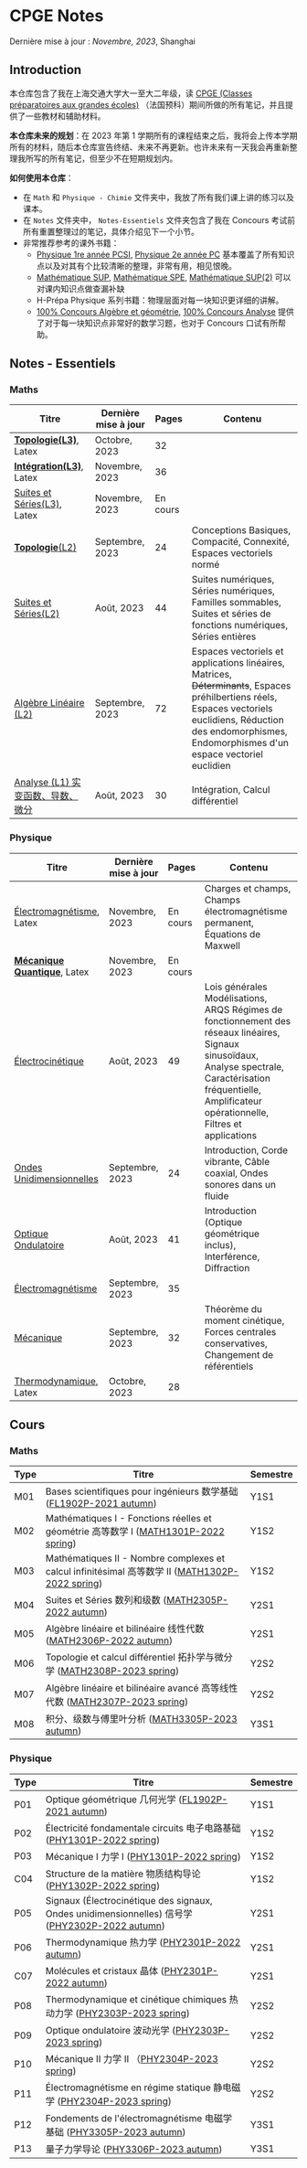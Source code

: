 # CPGE Notes

Dernière mise à jour : *Novembre, 2023*, Shanghai

## Introduction

本仓库包含了我在上海交通大学大一至大二年级，读 [CPGE (Classes préparatoires aux grandes écoles)](https://www.enseignementsup-recherche.gouv.fr/fr/classes-preparatoires-aux-grandes-ecoles-cpge-46496) （法国预科）期间所做的所有笔记，并且提供了一些教材和辅助材料。

**本仓库未来的规划**：在 2023 年第 1 学期所有的课程结束之后，我将会上传本学期所有的材料，随后本仓库宣告终结、未来不再更新。也许未来有一天我会再重新整理我所写的所有笔记，但至少不在短期规划内。

**如何使用本仓库**：
- 在 `Math` 和 `Physique - Chimie` 文件夹中，我放了所有我们课上讲的练习以及课本。
- 在 `Notes` 文件夹中， `Notes-Essentiels` 文件夹包含了我在 Concours 考试前所有重置整理过的笔记，具体介绍见下一个小节。
- 非常推荐参考的课外书籍：
	- [Physique 1re année PCSI](Physique%20-%20Chimie/REFERENCE/Physique%20-%201re%20année%20-%20PCSI%20-%20Référence%20Prépas%20(Proetudes.blogspot.com).pdf), [Physique 2e année PC](Physique%20-%20Chimie/REFERENCE/Reference%20prepa%20-%20Physique%20-%202e%20année%20-%20PC%20(Proetudes.blogspot.com).pdf)  基本覆盖了所有知识点以及对其有个比较清晰的整理，非常有用，相见恨晚。
	- [Mathématique SUP](Math/REFERENCES/cours-sup-pré-2003.pdf), [Mathématique SPE](Math/REFERENCES/cours-spé-2014.pdf), [Mathématique SUP(2)](Math/REFERENCES/livre%20archive%202012.pdf) 可以对课内知识点做查漏补缺
	- H-Prépa Physique 系列书籍：物理层面对每一块知识更详细的讲解。
	- [100% Concours Algèbre et géométrie](Math/REFERENCES/Algèbre%20et%20géométrie%20exercices%20PC.pdf), [100% Concours Analyse](Math/REFERENCES/Tous%20les%20exercices%20danalyse%20MP%20by%20El%20Haj%20Laamri,%20Philippe%20Chateaux,%20Gérard%20Eguether,%20Marc%20Rezzouk,%20Collectif%20(z-lib.org).pdf) 提供了对于每一块知识点非常好的数学习题，也对于 Concours 口试有所帮助。
## Notes - Essentiels

### Maths

| Titre                                                                                       | Dernière mise à jour | Pages | Contenu |
| ------------------------------------------------------------------------------------------- | -------------------- | ----- | ----- |
| [**Topologie(L3)**](Math/M08%20Integration/Topologie[L3]-Notes-Latex/Topologie[L3].pdf), Latex | Octobre, 2023        |  32   |     |
| [**Intégration(L3)**](Math/M08%20Integration/Intégration[L3]/Intégration[L3].pdf), Latex           | Novembre, 2023        | 36    |     |
| [Suites et Séries(L3)](Math/M08%20Integration/Suites-et-Séries[L3]/Suites-et-Séries[L3].pdf), Latex                                                               | Novembre, 2023       | En cours      |       |
| [**Topologie**(L2)](Notes/Notes%20-%20Essentiels/Topologie%20NewNew.pdf)                    | Septembre, 2023      | 24    | Conceptions Basiques, Compacité, Connexité, Espaces vectoriels normé |
| [Suites et Séries(L2)](Notes/Notes%20-%20Essentiels/Suites-et-Séries.pdf)                   | Août, 2023           | 44    | Suites numériques, Séries numériques, Familles sommables, Suites et séries de fonctions numériques, Séries entières |
| [Algèbre Linéaire (L2)](Notes/Notes%20-%20Essentiels/Algèbre%20Linéaire.pdf)                | Septembre, 2023      | 72    | Espaces vectoriels et applications linéaires, Matrices, ~~Déterminants~~, Espaces préhilbertiens réels, Espaces vectoriels euclidiens, Réduction des endomorphismes, Endomorphismes d'un espace vectoriel euclidien |
| [Analyse (L1) 实变函数、导数、微分](Notes/Notes%20-%20Essentiels/Calcul%20différentiel.pdf) | Août, 2023           | 30    | Intégration, Calcul différentiel |


### Physique
| Titre                                                        | Dernière mise à jour | Pages    | Contenu                                                      |
| ------------------------------------------------------------ | -------------------- | -------- | ------------------------------------------------------------ |
| [Électromagnétisme](Physique%20-%20Chimie/P12%20Électromagnétisme/Notes/LN-PHY3305P.pdf), Latex | Novembre, 2023       | En cours | Charges et champs, Champs électromagnétisme permanent, Équations de Maxwell |
| [**Mécanique Quantique**](Physique%20-%20Chimie/P13%20MécaniqueQuantique/MecaniqueQuantique-Notes-Latex/LN-PHY3306P.pdf), Latex | Novembre, 2023       | En cours |                                                              |
| [Électrocinétique](Notes/Notes%20-%20Essentiels/Électrocinétique.pdf) | Août, 2023           | 49       | Lois générales Modélisations, ARQS Régimes de fonctionnement des réseaux linéaires, Signaux sinusoïdaux, Analyse spectrale, Caractérisation fréquentielle, Amplificateur opérationnelle, Filtres et applications |
| [Ondes Unidimensionnelles](Notes/Notes%20-%20Essentiels/Ondes%20Unidimensionnelles.pdf) | Septembre, 2023      | 24       | Introduction, Corde vibrante, Câble coaxial, Ondes sonores dans un fluide |
| [Optique Ondulatoire](Notes/Notes%20-%20Essentiels/Optique-Ondulatoire.pdf) | Août, 2023           | 41       | Introduction (Optique géométrique inclus), Interférence, Diffraction |
| [Électromagnétisme](Notes/Notes%20-%20Essentiels/ElectroMag.pdf) | Septembre, 2023      | 35       |                                                              |
| [Mécanique](Notes/Notes%20-%20Essentiels/Mécanique.pdf)      | Septembre, 2023      | 32       | Théorème du moment cinétique, Forces centrales conservatives, Changement de référentiels |
| [Thermodynamique](Notes/Notes%20-%20Essentiels/Thermodynamique.pdf), Latex | Octobre, 2023        | 28       |                                                              |

## Cours
### Maths
| Type | Titre                                                                                                                                                      | Semestre |
| ---- | ---------------------------------------------------------------------------------------------------------------------------------------------------------- | -------- |
| M01  | Bases scientifiques pour ingénieurs 数学基础 ([FL1902P-2021 autumn](http://moodle.speit.sjtu.edu.cn/mod/folder/view.php?id=12589))                         | Y1S1     |
| M02  | Mathématiques I - Fonctions réelles et géométrie 高等数学 I ([MATH1301P-2022 spring](http://moodle.speit.sjtu.edu.cn/course/view.php?id=1002))             | Y1S2     |
| M03  | Mathématiques II - Nombre complexes et calcul infinitésimal 高等数学 II ([MATH1302P-2022 spring](http://moodle.speit.sjtu.edu.cn/course/view.php?id=1003)) | Y1S2     |
| M04  | Suites et Séries 数列和级数 ([MATH2305P-2022 autumn](http://moodle.speit.sjtu.edu.cn/course/view.php?id=1064))                                             | Y2S1     |
| M05  | Algèbre linéaire et bilinéaire 线性代数 ([MATH2306P-2022 autumn](http://moodle.speit.sjtu.edu.cn/course/view.php?id=1065))                                 | Y2S1     |
| M06  | Topologie et calcul différentiel 拓扑学与微分学 ([MATH2308P-2023 spring](http://moodle.speit.sjtu.edu.cn/course/view.php?id=1167))                         | Y2S2     |
| M07  | Algèbre linéaire et bilinéaire avancé 高等线性代数 ([MATH2307P-2023 spring](http://moodle.speit.sjtu.edu.cn/course/view.php?id=1166))                      | Y2S2     |
| M08  | 积分、级数与傅里叶分析 ([MATH3305P-2023 autumn](http://moodle.speit.sjtu.edu.cn/course/view.php?id=1288))                                                                                                           |  Y3S1        |

### Physique
| Type | Titre                                                                                                                                                     | Semestre |
| ---- | --------------------------------------------------------------------------------------------------------------------------------------------------------- | -------- |
| P01  | Optique géométrique 几何光学 ([FL1902P-2021 autumn](http://moodle.speit.sjtu.edu.cn/course/view.php?id=945))                                              | Y1S1     |
| P02  | Électricité fondamentale circuits 电子电路基础([PHY1301P-2022 spring](http://moodle.speit.sjtu.edu.cn/course/view.php?id=1004))                           | Y1S2     |
| P03  | Mécanique I 力学 I ([PHY1301P-2022 spring](http://moodle.speit.sjtu.edu.cn/course/view.php?id=1004))                                                      | Y1S2     |
| C04  | Structure de la matière 物质结构导论 ([PHY1302P-2022 spring](http://moodle.speit.sjtu.edu.cn/course/view.php?id=1005))                                    | Y1S2     |
| P05  | Signaux (Électrocinétique des signaux, Ondes unidimensionnelles) 信号学 ([PHY2302P-2022 autumn](http://moodle.speit.sjtu.edu.cn/course/view.php?id=1068)) | Y2S1     |
| P06  | Thermodynamique 热力学 ([PHY2301P-2022 autumn](http://moodle.speit.sjtu.edu.cn/course/view.php?id=1066))                                                  | Y2S1     |
| C07  | Molécules et cristaux 晶体 ([PHY2301P-2022 autumn](http://moodle.speit.sjtu.edu.cn/course/view.php?id=1066))                                              | Y2S1     |
| P08  | Thermodynamique et cinétique chimiques 热动力学 ([PHY2303P-2023 spring](http://moodle.speit.sjtu.edu.cn/course/view.php?id=1170))                         | Y2S2     |
| P09  | Optique ondulatoire 波动光学 ([PHY2303P-2023 spring](http://moodle.speit.sjtu.edu.cn/course/view.php?id=1170))                                            | Y2S2     |
| P10  | Mécanique II 力学 II （[PHY2304P-2023 spring](http://moodle.speit.sjtu.edu.cn/course/view.php?id=1171))                                                   | Y2S2     |
| P11  | Électromagnétisme en régime statique 静电磁学 ([PHY2304P-2023 spring](http://moodle.speit.sjtu.edu.cn/course/view.php?id=1171))                           | Y2S2     |
| P12  | Fondements de l'électromagnétisme 电磁学基础 ([PHY3305P-2023 autumn](http://moodle.speit.sjtu.edu.cn/course/view.php?id=1293))                                                                                     | Y3S1     |
| P13  | 量子力学导论 ([PHY3306P-2023 autumn](http://moodle.speit.sjtu.edu.cn/course/view.php?id=1292))                                                                                                                     | Y3S1         |

